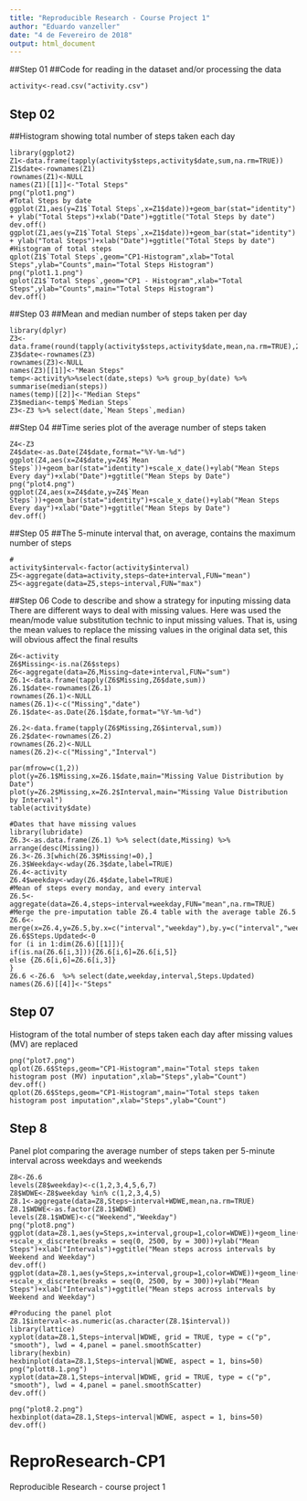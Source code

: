 ```yaml
---
title: "Reproducible Research - Course Project 1"
author: "Eduardo vanzeller"
date: "4 de Fevereiro de 2018"
output: html_document
---
```

##Step 01
##Code for reading in the dataset and/or processing the data
```{r, echo = TRUE}
activity<-read.csv("activity.csv")
```

## Step 02
##Histogram showing total number of steps taken each day
```{r, echo = TRUE}
library(ggplot2)
Z1<-data.frame(tapply(activity$steps,activity$date,sum,na.rm=TRUE))
Z1$date<-rownames(Z1)
rownames(Z1)<-NULL
names(Z1)[[1]]<-"Total Steps"
png("plot1.png")
#Total Steps by date
ggplot(Z1,aes(y=Z1$`Total Steps`,x=Z1$date))+geom_bar(stat="identity") + ylab("Total Steps")+xlab("Date")+ggtitle("Total Steps by date")
dev.off()
ggplot(Z1,aes(y=Z1$`Total Steps`,x=Z1$date))+geom_bar(stat="identity") + ylab("Total Steps")+xlab("Date")+ggtitle("Total Steps by date")
#Histogram of total steps
qplot(Z1$`Total Steps`,geom="CP1-Histogram",xlab="Total Steps",ylab="Counts",main="Total Steps Histogram")
png("plot1.1.png")
qplot(Z1$`Total Steps`,geom="CP1 - Histogram",xlab="Total Steps",ylab="Counts",main="Total Steps Histogram")
dev.off()
```

##Step 03
##Mean and median number of steps taken per day
```{r, echo = TRUE}
library(dplyr)
Z3<-data.frame(round(tapply(activity$steps,activity$date,mean,na.rm=TRUE),2))
Z3$date<-rownames(Z3)
rownames(Z3)<-NULL
names(Z3)[[1]]<-"Mean Steps"
temp<-activity%>%select(date,steps) %>% group_by(date) %>% summarise(median(steps))
names(temp)[[2]]<-"Median Steps"
Z3$median<-temp$`Median Steps`
Z3<-Z3 %>% select(date,`Mean Steps`,median)
```

##Step 04
##Time series plot of the average number of steps taken
```{r, echo = TRUE}
Z4<-Z3
Z4$date<-as.Date(Z4$date,format="%Y-%m-%d")
ggplot(Z4,aes(x=Z4$date,y=Z4$`Mean Steps`))+geom_bar(stat="identity")+scale_x_date()+ylab("Mean Steps Every day")+xlab("Date")+ggtitle("Mean Steps by Date")
png("plot4.png")
ggplot(Z4,aes(x=Z4$date,y=Z4$`Mean Steps`))+geom_bar(stat="identity")+scale_x_date()+ylab("Mean Steps Every day")+xlab("Date")+ggtitle("Mean Steps by Date")
dev.off()
```


##Step 05
##The 5-minute interval that, on average, contains the maximum number of steps

```{r, echo = TRUE}
#
activity$interval<-factor(activity$interval)
Z5<-aggregate(data=activity,steps~date+interval,FUN="mean")
Z5<-aggregate(data=Z5,steps~interval,FUN="max")
```


##Step 06
Code to describe and show a strategy for inputing missing data
There are different ways to deal with missing values. Here was used the mean/mode value substitution technic to input missing values. That is, using the mean values to replace the missing values in the original data set, this will obvious affect the final results

```{r, echo = TRUE}
Z6<-activity
Z6$Missing<-is.na(Z6$steps)
Z6<-aggregate(data=Z6,Missing~date+interval,FUN="sum")
Z6.1<-data.frame(tapply(Z6$Missing,Z6$date,sum))
Z6.1$date<-rownames(Z6.1)
rownames(Z6.1)<-NULL
names(Z6.1)<-c("Missing","date")
Z6.1$date<-as.Date(Z6.1$date,format="%Y-%m-%d")

Z6.2<-data.frame(tapply(Z6$Missing,Z6$interval,sum))
Z6.2$date<-rownames(Z6.2)
rownames(Z6.2)<-NULL
names(Z6.2)<-c("Missing","Interval")

par(mfrow=c(1,2))
plot(y=Z6.1$Missing,x=Z6.1$date,main="Missing Value Distribution by Date")
plot(y=Z6.2$Missing,x=Z6.2$Interval,main="Missing Value Distribution by Interval")
table(activity$date)
```



```{r, echo = TRUE}
#Dates that have missing values 
library(lubridate)
Z6.3<-as.data.frame(Z6.1) %>% select(date,Missing) %>% arrange(desc(Missing))
Z6.3<-Z6.3[which(Z6.3$Missing!=0),]
Z6.3$Weekday<-wday(Z6.3$date,label=TRUE)
Z6.4<-activity
Z6.4$weekday<-wday(Z6.4$date,label=TRUE)
#Mean of steps every monday, and every interval
Z6.5<-aggregate(data=Z6.4,steps~interval+weekday,FUN="mean",na.rm=TRUE)
#Merge the pre-imputation table Z6.4 table with the average table Z6.5
Z6.6<-merge(x=Z6.4,y=Z6.5,by.x=c("interval","weekday"),by.y=c("interval","weekday"),all.x=TRUE)
Z6.6$Steps.Updated<-0
for (i in 1:dim(Z6.6)[[1]]){
if(is.na(Z6.6[i,3])){Z6.6[i,6]=Z6.6[i,5]}
else {Z6.6[i,6]=Z6.6[i,3]}
}
Z6.6 <-Z6.6  %>% select(date,weekday,interval,Steps.Updated)
names(Z6.6)[[4]]<-"Steps"

```


## Step 07
Histogram of the total number of steps taken each day after missing values (MV) are replaced

```{r, echo = TRUE}
png("plot7.png")
qplot(Z6.6$Steps,geom="CP1-Histogram",main="Total steps taken histogram post (MV) inputation",xlab="Steps",ylab="Count")
dev.off()
qplot(Z6.6$Steps,geom="CP1-Histogram",main="Total steps taken histogram post imputation",xlab="Steps",ylab="Count")

```




## Step 8
Panel plot comparing the average number of steps taken per 5-minute interval across weekdays and weekends

```{r, echo = TRUE}
Z8<-Z6.6
levels(Z8$weekday)<-c(1,2,3,4,5,6,7)
Z8$WDWE<-Z8$weekday %in% c(1,2,3,4,5)
Z8.1<-aggregate(data=Z8,Steps~interval+WDWE,mean,na.rm=TRUE)
Z8.1$WDWE<-as.factor(Z8.1$WDWE)
levels(Z8.1$WDWE)<-c("Weekend","Weekday")
png("plot8.png")
ggplot(data=Z8.1,aes(y=Steps,x=interval,group=1,color=WDWE))+geom_line() +scale_x_discrete(breaks = seq(0, 2500, by = 300))+ylab("Mean Steps")+xlab("Intervals")+ggtitle("Mean steps across intervals by Weekend and Weekday")
dev.off()
ggplot(data=Z8.1,aes(y=Steps,x=interval,group=1,color=WDWE))+geom_line() +scale_x_discrete(breaks = seq(0, 2500, by = 300))+ylab("Mean Steps")+xlab("Intervals")+ggtitle("Mean steps across intervals by Weekend and Weekday")

#Producing the panel plot
Z8.1$interval<-as.numeric(as.character(Z8.1$interval))
library(lattice)
xyplot(data=Z8.1,Steps~interval|WDWE, grid = TRUE, type = c("p", "smooth"), lwd = 4,panel = panel.smoothScatter)
library(hexbin)
hexbinplot(data=Z8.1,Steps~interval|WDWE, aspect = 1, bins=50)
png("plott8.1.png")
xyplot(data=Z8.1,Steps~interval|WDWE, grid = TRUE, type = c("p", "smooth"), lwd = 4,panel = panel.smoothScatter)
dev.off()

png("plot8.2.png")
hexbinplot(data=Z8.1,Steps~interval|WDWE, aspect = 1, bins=50)
dev.off()
```




# ReproResearch-CP1
Reproducible Research - course project 1
